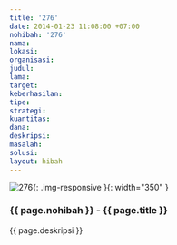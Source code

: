 ```yaml
---
title: '276'
date: 2014-01-23 11:08:00 +07:00
nohibah: '276'
nama: 
lokasi: 
organisasi: 
judul: 
lama: 
target: 
keberhasilan: 
tipe: 
strategi: 
kuantitas: 
dana: 
deskripsi: 
masalah: 
solusi: 
layout: hibah
---
```


![276](/static/img/hibahcms/276.png){: .img-responsive }{: width="350" }

### {{ page.nohibah }} - {{ page.title }}

{{ page.deskripsi }}
